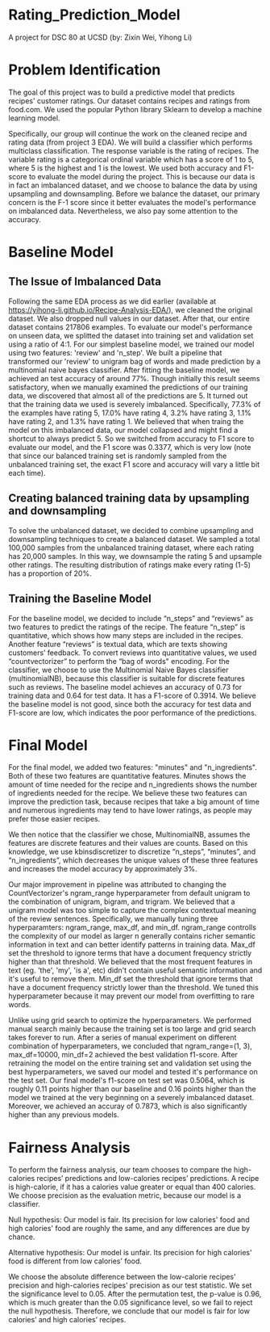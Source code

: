 # Rating_Prediction_Model
A project for DSC 80 at UCSD
(by: Zixin Wei, Yihong Li)


# Problem Identification
The goal of this project was to build a predictive model that predicts recipes' customer ratings. Our dataset contains recipes and ratings from food.com. We used the popular Python library Sklearn to develop a machine learning model.

Specifically, our group will continue the work on the cleaned recipe and rating data (from project 3 EDA). We will build a classifier which performs multiclass classification. The response variable is the rating of recipes. The variable rating is a categorical ordinal variable which has a score of 1 to 5, where 5 is the highest and 1 is the lowest. We used both accuracy and F1-score to evaluate the model during the project. This is because our data is in fact an imbalanced dataset, and we choose to balance the data by using upsampling and downsampling. Before we balance the dataset, our primary concern is the F-1 score since it better evaluates the model's performance on imbalanced data.
Nevertheless, we also pay some attention to the accuracy.


# Baseline Model

## The Issue of Imbalanced Data
Following the same EDA process as we did earlier (available at https://yihong-li.github.io/Recipe-Analysis-EDA/), we cleaned the original dataset. We also dropped null values in our dataset. After that, our entire dataset contains 217806 examples. To evaluate our model's performance on unseen data, we splitted the dataset into training set and validation set using a ratio of 4:1. For our simplest baseline model, we trained our model using two features: 'review' and 'n_step'. We built a pipeline that transformed our 'review' to unigram bag of words and made prediction by a multinomial naive bayes classifier. After fitting the baseline model, we achieved an test accuracy of around 77%. Though initially this result seems satisfactory, when we manually examined the predictions of our training data, we discovered that almost all of the predictions are 5. It turned out that the training data we used is severely imbalanced. Specifically, 77.3% of the examples have rating 5, 17.0% have rating 4, 3.2% have rating 3, 1.1% have rating 2, and 1.3% have rating 1. We believed that when traing the model on this imbalanced data, our model collapsed and might find a shortcut to always predict 5. So we switched from accuracy to F1 score to evaluate our model, and the F1 score was 0.3377, which is very low (note that since our balanced training set is randomly sampled from the unbalanced training set, the exact F1 score and accuracy will vary a little bit each time).


## Creating balanced training data by upsampling and downsampling
To solve the unbalanced dataset, we decided to combine upsampling and downsampling techniques to create a balanced dataset. We sampled a total 100,000 samples from the unbalanced training dataset, where each rating has 20,000 samples. In this way, we downsample the rating 5 and upsample other ratings. The resulting distribution of ratings make every rating (1-5) has a proportion of 20%. 


## Training the Baseline Model
For the baseline model, we decided to include “n_steps” and “reviews” as two features to predict the ratings of the recipe. The feature “n_step” is quantitative, which shows how many steps are included in the recipes. Another feature “reviews” is textual data, which are texts showing customers’ feedback. To convert reviews into quantitative values, we used “countvectorizer” to perform the “bag of words" encoding. For the classifier, we choose to use the Multinomial Naive Bayes classifier (multinomialNB), because this classifier is suitable for discrete features such as reviews. The baseline model achieves an accuracy of 0.73 for training data and 0.64 for test data. It has a F1-score of 0.3914. We believe the baseline model is not good, since both the accuracy for test data and F1-score are low, which indicates the poor performance of the predictions.


# Final Model
For the final model, we added two features: "minutes" and "n_ingredients". Both of these two features are quantitative features. Minutes shows the amount of time needed for the recipe and n_ingredients shows the number of ingredients needed for the recipe. We believe these two features can improve the prediction task, because recipes that take a big amount of time and numerous ingredients may tend to have lower ratings, as people may prefer those easier recipes. 

We then notice that the classifier we chose, MultinomialNB, assumes the features are discrete features and their values are counts. Based on this knowledge, we use kbinsdiscretizer to discretize “n_steps”, “minutes”, and “n_ingredients”, which decreases the unique values of these three features and increases the model accuracy by approximately 3%.

Our major improvement in pipeline was attributed to changing the CountVectorizer's ngram_range hyperparameter from default unigram to the combination of unigram, bigram, and trigram. We believed that a unigram model was too simple to capture the complex contextual meaning of the review sentences. Specifically, we manually tuning three hyperparamters: ngram_range, max_df, and min_df. ngram_range controlls the complexity of our model as larger n generally contains richer semantic information in text and can better identify patterns in training data. Max_df set the threshold to ignore terms that have a document frequency strictly higher than that threshold. We believed that the most frequent features in text (eg. 'the', 'my', 'is a', etc) didn't contain useful semantic information and it's useful to remove them. Min_df set the threshold that ignore terms that have a document frequency strictly lower than the threshold. We tuned this hyperparameter because it may prevent our model from overfitting to rare words.

Unlike using grid search to optimize the hyperparameters. We performed manual search mainly because the training set is too large and grid search takes forever to run. After a series of manual experiment on different combination of hyperparameters, we concluded that ngram_range=(1, 3), max_df=10000, min_df=2 achieved the best validation f1-score. After retraining the model on the entire training set and validation set using the best hyperparameters, we saved our model and tested it's performance on the test set. Our final model's f1-score on test set was 0.5064, which is roughly 0.11 points higher than our baseline and 0.16 points higher than the model we trained at the very beginning on a severely imbalanced dataset. Moreover, we achieved an accuray of 0.7873, which is also significantly higher than any previous models.


# Fairness Analysis
To perform the fairness analysis, our team chooses to compare the high-calories recipes’ predictions and low-calories recipes’ predictions. A recipe is high-calorie, if it has a calories value greater or equal than 400 calories. We choose precision as the evaluation metric, because our model is a classifier. 

Null hypothesis: Our model is fair. Its precision for low calories' food and high calories' food are roughly the same, and any differences are due by chance.

Alternative hypothesis: Our model is unfair. Its precision for high calories' food is different from low calories' food.

We choose the absolute difference between the low-calorie recipes’ precision and high-calories recipes’ precision as our test statistic. We set the significance level to 0.05. After the permutation test, the p-value is 0.96, which is much greater than the 0.05 significance level, so we fail to reject the null hypothesis. Therefore, we conclude that our model is fair for low calories’ and high calories’ recipes.



